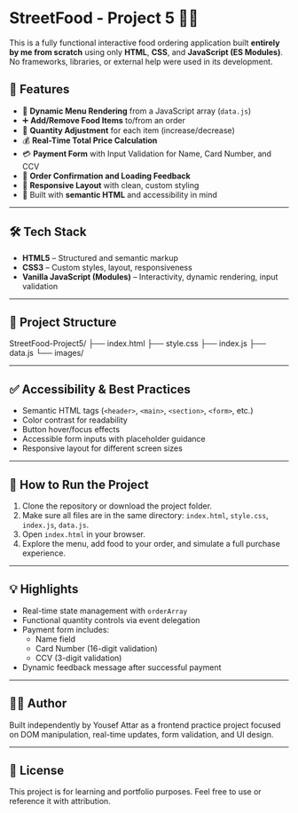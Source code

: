 # StreetFood - Project 5 🍔🍕

This is a fully functional interactive food ordering application built **entirely by me from scratch** using only **HTML**, **CSS**, and **JavaScript (ES Modules)**. No frameworks, libraries, or external help were used in its development.

## 🚀 Features

- 🍕 **Dynamic Menu Rendering** from a JavaScript array (`data.js`)
- ➕ **Add/Remove Food Items** to/from an order
- 🔢 **Quantity Adjustment** for each item (increase/decrease)
- 💰 **Real-Time Total Price Calculation**
- 💳 **Payment Form** with Input Validation for Name, Card Number, and CCV
- 🧾 **Order Confirmation and Loading Feedback**
- 🎨 **Responsive Layout** with clean, custom styling
- 🧠 Built with **semantic HTML** and accessibility in mind

---

## 🛠 Tech Stack

- **HTML5** – Structured and semantic markup
- **CSS3** – Custom styles, layout, responsiveness
- **Vanilla JavaScript (Modules)** – Interactivity, dynamic rendering, input validation

---

## 📂 Project Structure
StreetFood-Project5/
├── index.html
├── style.css
├── index.js
├── data.js
└── images/

---

## ✅ Accessibility & Best Practices

- Semantic HTML tags (`<header>`, `<main>`, `<section>`, `<form>`, etc.)
- Color contrast for readability
- Button hover/focus effects
- Accessible form inputs with placeholder guidance
- Responsive layout for different screen sizes

---

## 🧪 How to Run the Project

1. Clone the repository or download the project folder.
2. Make sure all files are in the same directory: `index.html`, `style.css`, `index.js`, `data.js`.
3. Open `index.html` in your browser.
4. Explore the menu, add food to your order, and simulate a full purchase experience.

---

## 💡 Highlights

- Real-time state management with `orderArray`
- Functional quantity controls via event delegation
- Payment form includes:
  - Name field
  - Card Number (16-digit validation)
  - CCV (3-digit validation)
- Dynamic feedback message after successful payment

---

## 🙋‍♂️ Author

Built independently by Yousef Attar as a frontend practice project focused on DOM manipulation, real-time updates, form validation, and UI design.

---

## 📝 License

This project is for learning and portfolio purposes. Feel free to use or reference it with attribution.

